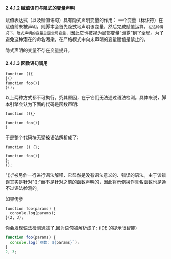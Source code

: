 
#### 2.4.1.2 赋值语句与隐式的变量声明

赋值表达式（以及赋值语句）具有隐式声明变量的作用： 一个变量（标识符）在赋值前未被声明，则脚本会首先隐式地声明该变量，然后完成赋值运算。`在这种情况下，隐式声明的变量总是全局变量`，因此它也被视为局部变量“泄露”到了全局。为了避免这种潜在的命名污染，在严格模式中向未声明的变量赋值是禁止的。

隐式声明的变量不存在变量提升。

#### 2.4.1.3 函数语句调用

```
function (){
}()
function foo(){
}();
```

以上两种方式都不可执行。究其原因，在于它们无法通过语法检测。具体来说，脚本引擎会认为下面的代码是函数声明:

```
function (){}

function foo(){
}
```

于是整个代码块无疑被语法解析成了:

```
function () {};

function foo(){
};
();
```

"();"被另作一行进行语法解释，它显然是没有语法意义的、错误的语法。由于该错误其实是针对"();"而不是针对之前的函数声明的，因此将示例换作具名函数也是通不过语法检测的。

如果传参

```
function foo(params) {
  console.log(params);
}(2, 3);
```

你会发现语法检测通过了,因为语句被解析成了: (IDE 的提示很智能)

```js
function foo(params) {
  console.log(`参数: ${params}`);
}
2, 3;
```
